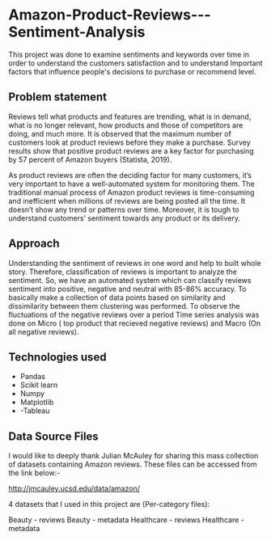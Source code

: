 # Amazon-Product-Reviews---Sentiment-Analysis
This project was done to examine sentiments and keywords over time in order to understand the customers satisfaction and to understand Important factors that influence people's decisions to purchase or recommend level.

<H2> Problem statement</H2>

Reviews tell what products and features are trending, what is in demand, what is no longer relevant, how products and those of competitors are doing, and much more.
It is observed that the maximum number of customers look at product reviews before they make a purchase. Survey results show that positive product reviews are a key factor for purchasing by 57 percent of Amazon buyers (Statista, 2019).

As product reviews are often the deciding factor for many customers, it’s very important to have a well-automated system for monitoring them.
The traditional manual process of Amazon product reviews is time-consuming and inefficient when millions of reviews are being posted all the time. It doesn’t show any trend or patterns over time. Moreover, it is tough to understand customers’ sentiment towards any product or its delivery. 


<H2>Approach </H2>

Understanding the sentiment of reviews in one word and help to built whole story. Therefore, classification of reviews is important to analyze the sentiment.
So, we have an automated system which can classify reviews sentiment into positive, negative and neutral with 85-86% accuracy. 
To basically make a collection of data points based on similarity and dissimilarity between them clustering was performed.
To observe the fluctuations of the negative reviews over a period Time series analysis was done on Micro ( top product that recieved negative reviews) and Macro (On all negative reviews).

<H2>Technologies used</H2>

- Pandas
- Scikit learn
- Numpy
- Matplotlib
- -Tableau



<H2> Data Source Files</H2>
I would like to deeply thank Julian McAuley for sharing this mass collection of datasets containing Amazon reviews. These files can be accessed from the link below:-

http://jmcauley.ucsd.edu/data/amazon/

4 datasets that I used in this project are (Per-category files):

Beauty - reviews
Beauty - metadata
Healthcare - reviews
Healthcare - metadata

